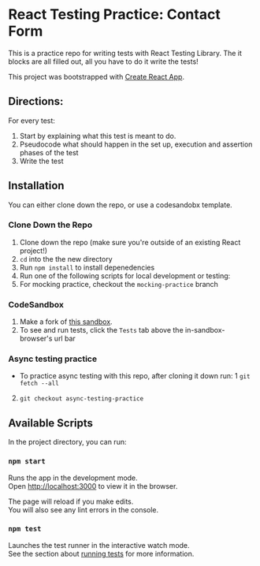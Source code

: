 # React Testing Practice: Contact Form

This is a practice repo for writing tests with React Testing Library. The it blocks are all filled out, all you have to do it write the tests! 

This project was bootstrapped with [Create React App](https://github.com/facebook/create-react-app).

## Directions:

For every test:
1. Start by explaining what this test is meant to do.
2. Pseudocode what should happen in the set up, execution and assertion phases of the test
3. Write the test

## Installation

You can either clone down the repo, or use a codesandobx template. 

### Clone Down the Repo
1. Clone down the repo (make sure you're outside of an existing React project!)
2. `cd` into the the new directory
3. Run `npm install` to install depenedencies
4. Run one of the following scripts for local development or testing:
5. For mocking practice, checkout the `mocking-practice` branch

### CodeSandbox
1. Make a fork of [this sandbox](https://codesandbox.io/s/github/turingschool-examples/React-Testing-Contact-List/tree/main).
2. To see and run tests, click the `Tests` tab above the in-sandbox-browser's url bar

### Async testing practice
- To practice async testing with this repo, after cloning it down run:
1 `git fetch --all`
2. `git checkout async-testing-practice` 

## Available Scripts

In the project directory, you can run:

### `npm start`

Runs the app in the development mode.<br />
Open [http://localhost:3000](http://localhost:3000) to view it in the browser.

The page will reload if you make edits.<br />
You will also see any lint errors in the console.

### `npm test`

Launches the test runner in the interactive watch mode.<br />
See the section about [running tests](https://facebook.github.io/create-react-app/docs/running-tests) for more information.

